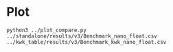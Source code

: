 # Plot

`python3 ../plot_compare.py ../standalone/results/v3/Benchmark_nano_float.csv ../kwk_table/results/v3/Benchmark_kwk_nano_float.csv `